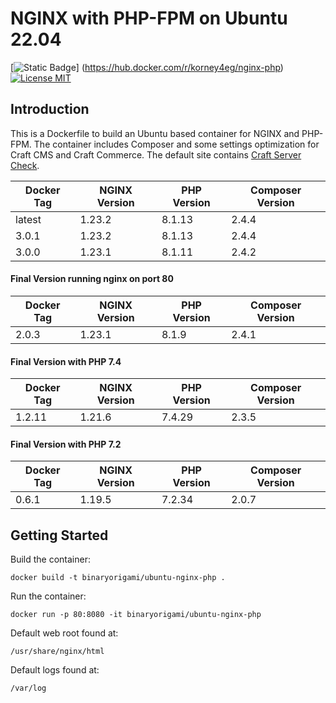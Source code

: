 # NGINX with PHP-FPM on Ubuntu 22.04

[![Static Badge](https://img.shields.io/badge/docker-hub?logo=docker&link=https%3A%2F%2Fhub.docker.com%2Fr%2Fkorney4eg%2Fnginx-php)]
(https://hub.docker.com/r/korney4eg/nginx-php)
[![License MIT](https://img.shields.io/badge/license-MIT-blue.svg?&style=for-the-badge)](https://github.com/korney4eg/ubuntu-nginx-php/blob/master/LICENSE.md)

## Introduction

This is a Dockerfile to build an Ubuntu based container for NGINX and PHP-FPM. The container includes Composer and some settings optimization for Craft CMS and Craft Commerce. The default site contains [Craft Server Check](https://github.com/craftcms/server-check).

| Docker Tag | NGINX Version | PHP Version | Composer Version |
|------------|---------------|-------------|------------------|
| latest     | 1.23.2        | 8.1.13      | 2.4.4            |
| 3.0.1      | 1.23.2        | 8.1.13      | 2.4.4            |
| 3.0.0      | 1.23.1        | 8.1.11      | 2.4.2            |

#### Final Version running nginx on port 80

| Docker Tag | NGINX Version | PHP Version | Composer Version |
|------------|---------------|-------------|------------------|
| 2.0.3      | 1.23.1        | 8.1.9       | 2.4.1            |

#### Final Version with PHP 7.4

| Docker Tag | NGINX Version | PHP Version | Composer Version |
|------------|---------------|-------------|------------------|
| 1.2.11     | 1.21.6        | 7.4.29      | 2.3.5            |

#### Final Version with PHP 7.2

| Docker Tag | NGINX Version | PHP Version | Composer Version |
|------------|---------------|-------------|------------------|
| 0.6.1      | 1.19.5        | 7.2.34      | 2.0.7            |

## Getting Started

Build the container:

```
docker build -t binaryorigami/ubuntu-nginx-php .
```

Run the container:

```
docker run -p 80:8080 -it binaryorigami/ubuntu-nginx-php
```

Default web root found at:

```
/usr/share/nginx/html
```

Default logs found at:

```
/var/log
```

